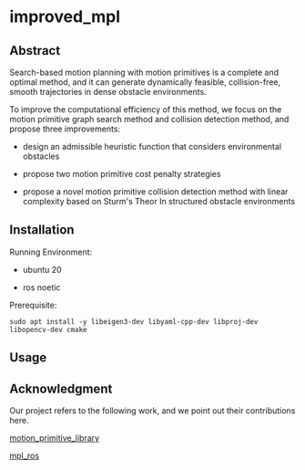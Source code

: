# improved_mpl

## Abstract

Search-based motion planning with motion primitives is a complete and optimal method, and it can generate dynamically feasible, collision-free, smooth trajectories in dense obstacle environments. 

To improve the computational efficiency of this method, we focus on the motion primitive graph search method and collision detection method, and propose three improvements: 

- design an admissible heuristic function that considers environmental obstacles

- propose two motion primitive cost penalty strategies

- propose a novel motion primitive collision detection method with linear complexity based on Sturm's Theor In structured obstacle environments

## Installation

Running Environment:

- ubuntu 20

- ros noetic


Prerequisite:

```
sudo apt install -y libeigen3-dev libyaml-cpp-dev libproj-dev libopencv-dev cmake
```


## Usage



## Acknowledgment

Our project refers to the following work, and we point out their contributions here.

[motion_primitive_library](https://github.com/sikang/motion_primitive_library.git)

[mpl_ros](https://github.com/sikang/mpl_ros.git)
